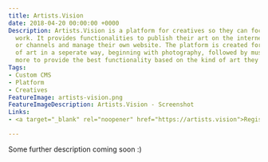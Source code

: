 ```yaml
---
title: Artists.Vision
date: 2018-04-20 00:00:00 +0000
Description: Artists.Vision is a platform for creatives so they can focus on their
  work. It provides functionalities to publish their art on the internet in many ways
  or channels and manage their own website. The platform is created for all kinds
  of art in a seperate way, beginning with photography, followed by music and many
  more to provide the best functionality based on the kind of art they're doing.
Tags:
- Custom CMS
- Platform
- Creatives
FeatureImage: artists-vision.png
FeatureImageDescription: Artists.Vision - Screenshot
Links:
- <a target="_blank" rel="noopener" href="https://artists.vision">Register now</a>

---
```

Some further description coming soon :)